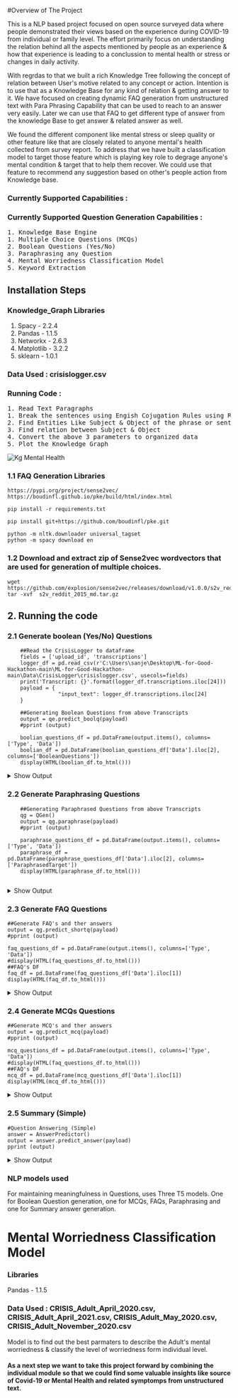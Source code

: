 #Overview of The Project

This is a NLP based project focused on open source surveyed data where people demonstrated their views based on the experience during COVID-19 from individual or family level.
The effort primarily focus on understanding the relation behind all the aspects mentioned by people as an experience & how that experience is 
leading to a conclussion to mental health or stress or changes in daily activity.

With regrdas to that we built a rich Knowledge Tree following the concept of relation between User's motive related to any concept or action.
Intention is to use that as a Knowledge Base  for any kind of relation & getting answer to it.
We have focused on creating dynamic FAQ generation from unstructured text with Para Phrasing Capability that can be used to reach to an answer very easily.
Later we can use that FAQ to get different type of answer from the knowledge Base to get answer & related answer as well.

We found the different component like mental stress or sleep quality or other feature like that are closely related to anyone mental's health collected from survey report.
To address that we have built a classification model to target those feature which is playing key role to degrage anyone's mental condition & target that to help them recover.
We could use that feature to recommend any suggestion based on other's people action from Knowledge base.

### Currently Supported Capabilities :

### Currently Supported Question Generation Capabilities :
<pre>
1. Knowledge Base Engine
1. Multiple Choice Questions (MCQs)
2. Boolean Questions (Yes/No)
3. Paraphrasing any Question
4. Mental Worriedness Classification Model
5. Keyword Extraction
</pre>

## Installation Steps

### Knowledge_Graph Libraries

1. Spacy - 2.2.4
2. Pandas - 1.1.5
3. Networkx - 2.6.3
4. Matplotlib - 3.2.2
5. sklearn - 1.0.1

### Data Used : crisislogger.csv

### Running Code :

<pre>
1. Read Text Paragraphs
1. Break the sentences using Engish Cojugation Rules using Regex
2. Find Entities Like Subject & Object of the phrase or sentence
3. Find relation between Subject & Object
4. Convert the above 3 parameters to organized data
5. Plot the Knowledge Graph
</pre>

![Kg Mental Health](https://drive.google.com/file/d/1i-l06m_tnKjhQ3BcW1wXmrs0KO-uff5s/view?usp=sharing)

### 1.1 FAQ Generation Libraries
```
https://pypi.org/project/sense2vec/
https://boudinfl.github.io/pke/build/html/index.html

pip install -r requirements.txt

pip install git+https://github.com/boudinfl/pke.git

python -m nltk.downloader universal_tagset
python -m spacy download en 
```
### 1.2 Download and extract zip of Sense2vec wordvectors that are used for generation of multiple choices.
```
wget https://github.com/explosion/sense2vec/releases/download/v1.0.0/s2v_reddit_2015_md.tar.gz
tar -xvf  s2v_reddit_2015_md.tar.gz
```

## 2. Running the code

### 2.1 Generate boolean (Yes/No) Questions
```
	##Read the CrisisLogger to dataframe
	fields = ['upload_id', 'transcriptions']
	logger_df = pd.read_csv(r'C:\Users\sanje\Desktop\ML-for-Good-Hackathon-main\ML-for-Good-Hackathon-main\Data\CrisisLogger\crisislogger.csv', usecols=fields)
	print('Transcript: {}'.format(logger_df.transcriptions.iloc[24]))
	payload = {
				"input_text": logger_df.transcriptions.iloc[24]
	}

	##Generating Boolean Questions from above Transcripts
	output = qe.predict_boolq(payload)
	#pprint (output)

	boolian_questions_df = pd.DataFrame(output.items(), columns=['Type', 'Data'])
	boolian_df = pd.DataFrame(boolian_questions_df['Data'].iloc[2], columns=['BooleanQuestions']) 
	display(HTML(boolian_df.to_html()))

```

<details>
<summary>Show Output</summary>

Transcript: I’m a woman, aged 63 (almost 64) and still working full time because of the change in the pension age. I was hospitalised with Swine flu in 2009 and it had a big effect on my health. I was diagnosed with asthma in 2010. My lungs have never fully recovered from the severe case of Swine flu. 
I normally work nine to five and there’s have been times over the past two years when I’ve felt very tired and weary. But it wasn’t until this pandemic hit that I actually felt old for the first time in my life. I’ll admit that I went into a blind spin panic when I realised how bad this pandemic was at the end of March. Stress being one of the triggers for my asthma, the feeling of dread and tightness in my chest caused my asthma to peak. I remembered how ill i was in 2009 and the feeling that I just wanted to die and due to my weakened lungs I couldn’t shake the fear. I rang my doctor (not wanting to visit the surgery) and she advised I double up my asthma medication and issued a prescription for extra supplies. My son went to pick it up from the pharmacy the next day, only to discover they couldn’t get supplies of my usual medication. Another call to my doctor and she prescribed an alternative to the medication I had been on since 2010 and my initial asthma diagnosis. A few days later my wheezing had eased but I found I was suffering from severe reflux at nights. So bad it almost choked me on a few occasions, thus adding to my considerable stress. Another call to my doctor, who said the reflux was caused by stress so I was given acid suppressants and signed off work until everything could settle down a bit. I work for a train operating company so I am considered a key worker. 
In summary, I have found the last six weeks to be the most stressful weeks of my life. I’ve always considered myself to be as fit and able as my younger colleagues but this crisis has made me realise I need to take better care of myself and not put my job first. This virus has reminded me that I am getting old.

```

{'Boolean Questions': ['Is there a cure for the swine flu?',
                       'Is there a cure for swine flu?',
                       'Is there such a thing as swine flu?'],
}


BooleanQuestions
0	Is there a cure for the swine flu?
1	Is there a cure for swine flu?
2	Is there such a thing as swine flu?

```
</details>

### 2.2 Generate Paraphrasing Questions
```
	##Generating Paraphrased Questions from above Transcripts
	qg = QGen()
	output = qg.paraphrase(payload)
	#pprint (output)

	paraphrase_questions_df = pd.DataFrame(output.items(), columns=['Type', 'Data'])
	paraphrase_df = pd.DataFrame(paraphrase_questions_df['Data'].iloc[2], columns=['ParaphrasedTarget']) 
	display(HTML(paraphrase_df.to_html()))
    
```

<details>
<summary>Show Output</summary>
            
```
{'Count': 3,
 'Paraphrased Questions': ["ParaphrasedTarget: I'm a woman, aged 63 (almost "
                           '64) and still working full time because of the '
                           'change in the pension age. I was hospitalised with '
                           'Swine flu in 2009 and it had',
                           'ParaphrasedTarget: I am a woman, aged 63 (almost '
                           '64) and still working full time because of the '
                           'change in the pension age. I was hospitalised with '
                           'Swine flu in 2009 and it had ',
                           "ParaphrasedTarget: I'm a woman, 63 (almost 64) and "
                           'still working full time because of the change in '
                           'the pension age. I was hospitalised with Swine flu '
                           'in 2009 and it had '],
 'Question': 'I’m a woman, aged 63 (almost 64) and still working full time '
             'because of the change in the pension age. I was hospitalised '
             'with Swine flu in 2009 and it had a big effect on my health. I '
             'was diagnosed with asthma in 2010. My lungs have never fully '
             'recovered from the severe case of Swine flu. \n'
             'I normally work nine to five and there’s have been times over '
             'the past two years when I’ve felt very tired and weary. But it '
             'wasn’t until this pandemic hit that I actually felt old for the '
             'first time in my life. I’ll admit that I went into a blind spin '
             'panic when I realised how bad this pandemic was at the end of '
             'March. Stress being one of the triggers for my asthma, the '
             'feeling of dread and tightness in my chest caused my asthma to '
             'peak. I remembered how ill i was in 2009 and the feeling that I '
             'just wanted to die and due to my weakened lungs I couldn’t shake '
             'the fear. I rang my doctor (not wanting to visit the surgery) '
             'and she advised I double up my asthma medication and issued a '
             'prescription for extra supplies. My son went to pick it up from '
             'the pharmacy the next day, only to discover they couldn’t get '
             'supplies of my usual medication. Another call to my doctor and '
             'she prescribed an alternative to the medication I had been on '
             'since 2010 and my initial asthma diagnosis. A few days later my '
             'wheezing had eased but I found I was suffering from severe '
             'reflux at nights. So bad it almost choked me on a few occasions, '
             'thus adding to my considerable stress. Another call to my '
             'doctor, who said the reflux was caused by stress so I was given '
             'acid suppressants and signed off work until everything could '
             'settle down a bit. I work for a train operating company so I am '
             'considered a key worker. \n'
             'In summary, I have found the last six weeks to be the most '
             'stressful weeks of my life. I’ve always considered myself to be '
             'as fit and able as my younger colleagues but this crisis has '
             'made me realise I need to take better care of myself and not put '
             'my job first. This virus has reminded me that I am getting old.'}
			 
    ParaphrasedTarget
0	ParaphrasedTarget: I'm a woman, aged 63 (almost 64) and still working full time because of the change in the pension age. I was hospitalised with Swine flu in 2009 and it had
1	ParaphrasedTarget: I am a woman, aged 63 (almost 64) and still working full time because of the change in the pension age. I was hospitalised with Swine flu in 2009 and it had
2	ParaphrasedTarget: I'm a woman, 63 (almost 64) and still working full time because of the change in the pension age. I was hospitalised with Swine flu in 2009 and it had
```
</details> 


### 2.3 Generate FAQ Questions

```
##Generate FAQ's and ther answers
output = qg.predict_shortq(payload)
#pprint (output)

faq_questions_df = pd.DataFrame(output.items(), columns=['Type', 'Data'])
#display(HTML(faq_questions_df.to_html()))
##FAQ's DF
faq_df = pd.DataFrame(faq_questions_df['Data'].iloc[1]) 
display(HTML(faq_df.to_html()))
```


<details>
<summary>Show Output</summary>

 ```
 {'questions': [{'Answer': 'asthma medication',
                'Question': 'What did my doctor tell me to double up on?',
                'context': 'I rang my doctor (not wanting to visit the '
                           'surgery) and she advised I double up my asthma '
                           'medication and issued a prescription for extra '
                           'supplies.',
                'id': 1},
               {'Answer': 'reflux',
                'Question': 'What was the cause of my wheezing?',
                'context': 'Another call to my doctor, who said the reflux was '
                           'caused by stress so I was given acid suppressants '
                           'and signed off work until everything could settle '
                           'down a bit. A few days later my wheezing had eased '
                           'but I found I was suffering from severe reflux at '
                           'nights.',
                'id': 2},
               {'Answer': 'supplies',
                'Question': 'What did my doctor tell me to double up my asthma '
                            'medication and issue a prescription for?',
                'context': 'I rang my doctor (not wanting to visit the '
                           'surgery) and she advised I double up my asthma '
                           'medication and issued a prescription for extra '
                           'supplies. My son went to pick it up from the '
                           'pharmacy the next day, only to discover they '
                           'couldn’t get supplies of my usual medication.',
                'id': 3},
               {'Answer': 'doctor',
                'Question': 'Who advised me to double up my asthma medication '
                            'and issued a prescription for extra supplies?',
                'context': 'Another call to my doctor, who said the reflux was '
                           'caused by stress so I was given acid suppressants '
                           'and signed off work until everything could settle '
                           'down a bit. I rang my doctor (not wanting to visit '
                           'the surgery) and she advised I double up my asthma '
                           'medication and issued a prescription for extra '
                           'supplies. Another call to my doctor and she '
                           'prescribed an alternative to the medication I had '
                           'been on since 2010 and my initial asthma '
                           'diagnosis.',
                'id': 4}],
 'statement': 'I’m a woman, aged 63 (almost 64) and still working full time '
              'because of the change in the pension age. I was hospitalised '
              'with Swine flu in 2009 and it had a big effect on my health. I '
              'was diagnosed with asthma in 2010. My lungs have never fully '
              'recovered from the severe case of Swine flu. I normally work '
              'nine to five and there’s have been times over the past two '
              'years when I’ve felt very tired and weary. But it wasn’t until '
              'this pandemic hit that I actually felt old for the first time '
              'in my life. I’ll admit that I went into a blind spin panic when '
              'I realised how bad this pandemic was at the end of March. '
              'Stress being one of the triggers for my asthma, the feeling of '
              'dread and tightness in my chest caused my asthma to peak. I '
              'remembered how ill i was in 2009 and the feeling that I just '
              'wanted to die and due to my weakened lungs I couldn’t shake the '
              'fear. I rang my doctor (not wanting to visit the surgery) and '
              'she advised I double up my asthma medication and issued a '
              'prescription for extra supplies. My son went to pick it up from '
              'the pharmacy the next day, only to discover they couldn’t get '
              'supplies of my usual medication. Another call to my doctor and '
              'she prescribed an alternative to the medication I had been on '
              'since 2010 and my initial asthma diagnosis. A few days later my '
              'wheezing had eased but I found I was suffering from severe '
              'reflux at nights. So bad it almost choked me on a few '
              'occasions, thus adding to my considerable stress. Another call '
              'to my doctor, who said the reflux was caused by stress so I was '
              'given acid suppressants and signed off work until everything '
              'could settle down a bit. I work for a train operating company '
              'so I am considered a key worker. In summary, I have found the '
              'last six weeks to be the most stressful weeks of my life. I’ve '
              'always considered myself to be as fit and able as my younger '
              'colleagues but this crisis has made me realise I need to take '
              'better care of myself and not put my job first. This virus has '
              'reminded me that I am getting old.'}
			  
			  
Question	Answer	id	context
0	What did my doctor tell me to double up on?	asthma medication	1	I rang my doctor (not wanting to visit the surgery) and she advised I double up my asthma medication and issued a prescription for extra supplies.
1	What was the cause of my wheezing?	reflux	2	Another call to my doctor, who said the reflux was caused by stress so I was given acid suppressants and signed off work until everything could settle down a bit. A few days later my wheezing had eased but I found I was suffering from severe reflux at nights.
2	What did my doctor tell me to double up my asthma medication and issue a prescription for?	supplies	3	I rang my doctor (not wanting to visit the surgery) and she advised I double up my asthma medication and issued a prescription for extra supplies. My son went to pick it up from the pharmacy the next day, only to discover they couldn’t get supplies of my usual medication.
3	Who advised me to double up my asthma medication and issued a prescription for extra supplies?	doctor	4	Another call to my doctor, who said the reflux was caused by stress so I was given acid suppressants and signed off work until everything could settle down a bit. I rang my doctor (not wanting to visit the surgery) and she advised I double up my asthma medication and issued a prescription for extra supplies. Another call to my doctor and she prescribed an alternative to the medication I had been on since 2010 and my initial asthma diagnosis.
 ```
</details>

### 2.4 Generate MCQs Questions
```
##Generate MCQ's and ther answers
output = qg.predict_mcq(payload)
#pprint (output)

mcq_questions_df = pd.DataFrame(output.items(), columns=['Type', 'Data'])
#display(HTML(faq_questions_df.to_html()))
##FAQ's DF
mcq_df = pd.DataFrame(mcq_questions_df['Data'].iloc[1]) 
display(HTML(mcq_df.to_html()))

```
<details>
<summary>Show Output</summary>
            
```
unning model for generation
 Sense2vec_distractors successful for word :  asthma medication
 Sense2vec_distractors successful for word :  reflux
 Sense2vec_distractors successful for word :  supplies
 Sense2vec_distractors successful for word :  doctor
{'questions': [{'answer': 'asthma medication',
                'context': 'I rang my doctor (not wanting to visit the '
                           'surgery) and she advised I double up my asthma '
                           'medication and issued a prescription for extra '
                           'supplies.',
                'extra_options': ['Sudafed',
                                  'Own Medication',
                                  'Nasal Spray',
                                  'Antibiotics',
                                  'Aspirin',
                                  'Decongestants'],
                'id': 1,
                'options': ['Inhalers', 'Albuterol', 'Advair'],
                'options_algorithm': 'sense2vec',
                'question_statement': 'What did my doctor tell me to double up '
                                      'on?',
                'question_type': 'MCQ'},
               {'answer': 'reflux',
                'context': 'Another call to my doctor, who said the reflux was '
                           'caused by stress so I was given acid suppressants '
                           'and signed off work until everything could settle '
                           'down a bit. A few days later my wheezing had eased '
                           'but I found I was suffering from severe reflux at '
                           'nights.',
                'extra_options': ['Nausea',
                                  'Heartburn',
                                  'Dry Mouth',
                                  'Ibs',
                                  'Gi Problems'],
                'id': 2,
                'options': ['Constipation', 'Gerd', 'Stomach Issues'],
                'options_algorithm': 'sense2vec',
                'question_statement': 'What was the cause of my wheezing?',
                'question_type': 'MCQ'},
               {'answer': 'supplies',
                'context': 'I rang my doctor (not wanting to visit the '
                           'surgery) and she advised I double up my asthma '
                           'medication and issued a prescription for extra '
                           'supplies. My son went to pick it up from the '
                           'pharmacy the next day, only to discover they '
                           'couldn’t get supplies of my usual medication.',
                'extra_options': [],
                'id': 3,
                'options': ['Rations', 'Building Materials', 'Stockpiles'],
                'options_algorithm': 'sense2vec',
                'question_statement': 'What did my doctor tell me to double up '
                                      'my asthma medication and issue a '
                                      'prescription for?',
                'question_type': 'MCQ'},
               {'answer': 'doctor',
                'context': 'Another call to my doctor, who said the reflux was '
                           'caused by stress so I was given acid suppressants '
                           'and signed off work until everything could settle '
                           'down a bit. I rang my doctor (not wanting to visit '
                           'the surgery) and she advised I double up my asthma '
                           'medication and issued a prescription for extra '
                           'supplies. Another call to my doctor and she '
                           'prescribed an alternative to the medication I had '
                           'been on since 2010 and my initial asthma '
                           'diagnosis.',
                'extra_options': ['General Practitioner'],
                'id': 4,
                'options': ['Cardiologist', 'Doc', 'Primary Care Physician'],
                'options_algorithm': 'sense2vec',
                'question_statement': 'Who advised me to double up my asthma '
                                      'medication and issued a prescription '
                                      'for extra supplies?',
                'question_type': 'MCQ'}],
 'statement': 'I’m a woman, aged 63 (almost 64) and still working full time '
              'because of the change in the pension age. I was hospitalised '
              'with Swine flu in 2009 and it had a big effect on my health. I '
              'was diagnosed with asthma in 2010. My lungs have never fully '
              'recovered from the severe case of Swine flu. I normally work '
              'nine to five and there’s have been times over the past two '
              'years when I’ve felt very tired and weary. But it wasn’t until '
              'this pandemic hit that I actually felt old for the first time '
              'in my life. I’ll admit that I went into a blind spin panic when '
              'I realised how bad this pandemic was at the end of March. '
              'Stress being one of the triggers for my asthma, the feeling of '
              'dread and tightness in my chest caused my asthma to peak. I '
              'remembered how ill i was in 2009 and the feeling that I just '
              'wanted to die and due to my weakened lungs I couldn’t shake the '
              'fear. I rang my doctor (not wanting to visit the surgery) and '
              'she advised I double up my asthma medication and issued a '
              'prescription for extra supplies. My son went to pick it up from '
              'the pharmacy the next day, only to discover they couldn’t get '
              'supplies of my usual medication. Another call to my doctor and '
              'she prescribed an alternative to the medication I had been on '
              'since 2010 and my initial asthma diagnosis. A few days later my '
              'wheezing had eased but I found I was suffering from severe '
              'reflux at nights. So bad it almost choked me on a few '
              'occasions, thus adding to my considerable stress. Another call '
              'to my doctor, who said the reflux was caused by stress so I was '
              'given acid suppressants and signed off work until everything '
              'could settle down a bit. I work for a train operating company '
              'so I am considered a key worker. In summary, I have found the '
              'last six weeks to be the most stressful weeks of my life. I’ve '
              'always considered myself to be as fit and able as my younger '
              'colleagues but this crisis has made me realise I need to take '
              'better care of myself and not put my job first. This virus has '
              'reminded me that I am getting old.',
 'time_taken': 5.615395545959473}
 
question_statement	question_type	answer	id	options	options_algorithm	extra_options	context
0	What did my doctor tell me to double up on?	MCQ	asthma medication	1	[Inhalers, Albuterol, Advair]	sense2vec	[Sudafed, Own Medication, Nasal Spray, Antibiotics, Aspirin, Decongestants]	I rang my doctor (not wanting to visit the surgery) and she advised I double up my asthma medication and issued a prescription for extra supplies.
1	What was the cause of my wheezing?	MCQ	reflux	2	[Constipation, Gerd, Stomach Issues]	sense2vec	[Nausea, Heartburn, Dry Mouth, Ibs, Gi Problems]	Another call to my doctor, who said the reflux was caused by stress so I was given acid suppressants and signed off work until everything could settle down a bit. A few days later my wheezing had eased but I found I was suffering from severe reflux at nights.
2	What did my doctor tell me to double up my asthma medication and issue a prescription for?	MCQ	supplies	3	[Rations, Building Materials, Stockpiles]	sense2vec	[]	I rang my doctor (not wanting to visit the surgery) and she advised I double up my asthma medication and issued a prescription for extra supplies. My son went to pick it up from the pharmacy the next day, only to discover they couldn’t get supplies of my usual medication.
3	Who advised me to double up my asthma medication and issued a prescription for extra supplies?	MCQ	doctor	4	[Cardiologist, Doc, Primary Care Physician]	sense2vec	[General Practitioner]	Another call to my doctor, who said the reflux was caused by stress so I was given acid suppressants and signed off work until everything could settle down a bit. I rang my doctor (not wanting to visit the surgery) and she advised I double up my asthma medication and issued a prescription for extra supplies. Another call to my doctor and she prescribed an alternative to the medication I had been on since 2010 and my initial asthma diagnosis.
```
</details>

### 2.5 Summary (Simple)
```
#Question Answering (Simple)
answer = AnswerPredictor()
output = answer.predict_answer(payload)
pprint (output)

```
<details>
<summary>Show Output</summary>
            
```
('I’m a woman, aged 63 (almost 64) and still working full time because of the '
 'change in the pension age. i was hospitalised with swine flu in 2009 and it '
 'had a big effect on my health. i was diagnosed with asthma in 2010. my lungs '
 'have never fully recovered from the severe case of swine flu. i normally '
 'work nine to five and there’s have been times over the past two years when '
 'i’ve felt very tired and weary. but it wasn’t until this pandemic hit')
```
</details>


### NLP models used

For maintaining meaningfulness in Questions, uses Three T5 models. One for Boolean Question generation, one for MCQs, FAQs, Paraphrasing and one for Summary answer generation.


# Mental Worriedness Classification Model
### Libraries
Pandas - 1.1.5

### Data Used : CRISIS_Adult_April_2020.csv, CRISIS_Adult_April_2021.csv, CRISIS_Adult_May_2020.csv, CRISIS_Adult_November_2020.csv

Model is to find out the best parmaters to describe the Adult's mental worriedness & classify the level of worriedness form individual level.

#### As a next step we want to take this project forward by combining the individual module so that we could find some valuable insights like source of Covid-19 or Mental Health and related symptomps from unstructured text.

